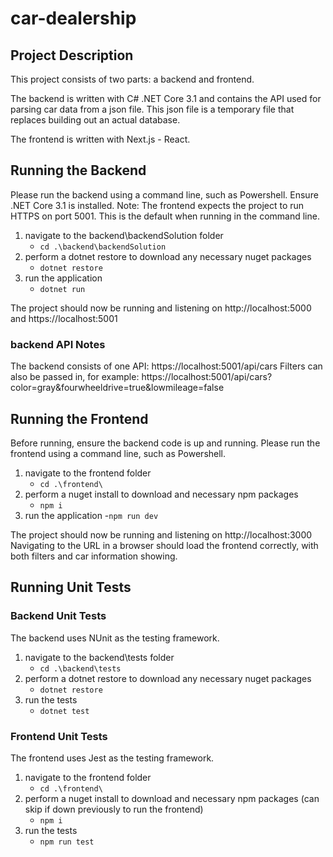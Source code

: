 # car-dealership

## Project Description
This project consists of two parts: a backend and frontend. 

The backend is written with C# .NET Core 3.1 and contains the API used for parsing car data from a json file. This json file is a temporary file that replaces building out an actual database.

The frontend is written with Next.js - React. 



## Running the Backend
Please run the backend using a command line, such as Powershell. Ensure .NET Core 3.1 is installed.
Note: The frontend expects the project to run HTTPS on port 5001. This is the default when running in the command line.

1. navigate to the backend\backendSolution folder
      - `cd .\backend\backendSolution`
2. perform a dotnet restore to download any necessary nuget packages
      - `dotnet restore`
3. run the application
      - `dotnet run`
      
The project should now be running and listening on http://localhost:5000 and https://localhost:5001

### backend API Notes

The backend consists of one API: https://localhost:5001/api/cars
Filters can also be passed in, for example: https://localhost:5001/api/cars?color=gray&fourwheeldrive=true&lowmileage=false



## Running the Frontend
Before running, ensure the backend code is up and running.
Please run the frontend using a command line, such as Powershell.

1. navigate to the frontend folder
      - `cd .\frontend\`
2. perform a nuget install to download and necessary npm packages
      - `npm i`
3. run the application
      -`npm run dev`

The project should now be running and listening on http://localhost:3000
Navigating to the URL in a browser should load the frontend correctly, with both filters and car information showing.

## Running Unit Tests
### Backend Unit Tests
The backend uses NUnit as the testing framework.

1. navigate to the backend\tests folder
      - `cd .\backend\tests`
2. perform a dotnet restore to download any necessary nuget packages
      - `dotnet restore`
3. run the tests
      - `dotnet test`
### Frontend Unit Tests
The frontend uses Jest as the testing framework.

1. navigate to the frontend folder
      - `cd .\frontend\`
2. perform a nuget install to download and necessary npm packages (can skip if down previously to run the frontend)
      - `npm i` 
3. run the tests
      - `npm run test`
